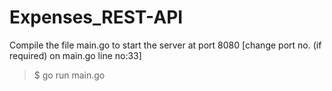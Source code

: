 # Expenses_REST-API

Compile the file main.go to start the server at port 8080 [change port no. (if required) on main.go line no:33]
> $ go run main.go
